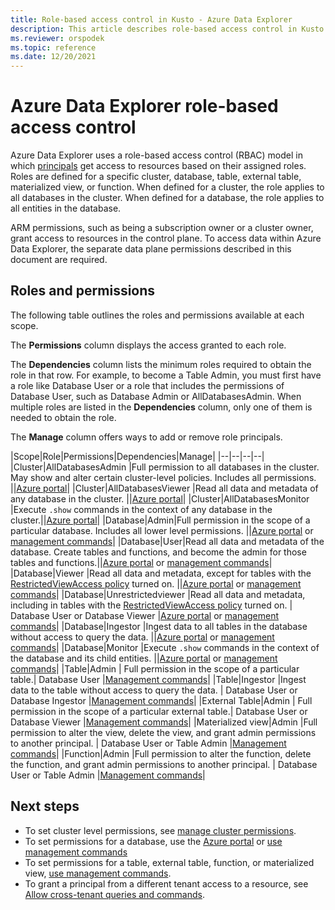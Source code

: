 ```yaml
---
title: Role-based access control in Kusto - Azure Data Explorer
description: This article describes role-based access control in Kusto in Azure Data Explorer.
ms.reviewer: orspodek
ms.topic: reference
ms.date: 12/20/2021
---
```

# Azure Data Explorer role-based access control

Azure Data Explorer uses a role-based access control (RBAC) model in which [principals](principals-and-identity-providers.md) get access to resources based on their assigned roles. Roles are defined for a specific cluster, database, table, external table, materialized view, or function. When defined for a cluster, the role applies to all databases in the cluster. When defined for a database, the role applies to all entities in the database.

ARM permissions, such as being a subscription owner or a cluster owner, grant access to resources in the control plane. To access data within Azure Data Explorer, the separate data plane permissions described in this document are required.

## Roles and permissions

The following table outlines the roles and permissions available at each scope.

The **Permissions** column displays the access granted to each role.

The **Dependencies** column lists the minimum roles required to obtain the role in that row. For example, to become a Table Admin, you must first have a role like Database User or a role that includes the permissions of Database User, such as Database Admin or AllDatabasesAdmin. When multiple roles are listed in the **Dependencies** column, only one of them is needed to obtain the role.

The **Manage** column offers ways to add or remove role principals.

|Scope|Role|Permissions|Dependencies|Manage|
|--|--|--|--|
|Cluster|AllDatabasesAdmin |Full permission to all databases in the cluster. May show and alter certain cluster-level policies. Includes all permissions. ||[Azure portal](../../../manage-cluster-permissions.md)|
|Cluster|AllDatabasesViewer |Read all data and metadata of any database in the cluster. ||[Azure portal](../../../manage-cluster-permissions.md)|
|Cluster|AllDatabasesMonitor |Execute `.show` commands in the context of any database in the cluster.||[Azure portal](../../../manage-cluster-permissions.md)|
|Database|Admin|Full permission in the scope of a particular database. Includes all lower level permissions.  ||[Azure portal](../../../manage-database-permissions.md) or [management commands](../manage-database-security-roles.md)|
|Database|User|Read all data and metadata of the database. Create tables and functions, and become the admin for those tables and functions.||[Azure portal](../../../manage-database-permissions.md) or [management commands](../manage-database-security-roles.md)|
|Database|Viewer |Read all data and metadata, except for tables with the [RestrictedViewAccess policy](../show-table-restricted-view-access-policy-command.md) turned on. ||[Azure portal](../../../manage-database-permissions.md) or [management commands](../manage-database-security-roles.md)|
|Database|Unrestrictedviewer |Read all data and metadata, including in tables with the [RestrictedViewAccess policy](../show-table-restricted-view-access-policy-command.md) turned on. | Database User or Database Viewer |[Azure portal](../../../manage-database-permissions.md) or [management commands](../manage-database-security-roles.md)|
|Database|Ingestor |Ingest data to all tables in the database without access to query the data. ||[Azure portal](../../../manage-database-permissions.md) or [management commands](../manage-database-security-roles.md)|
|Database|Monitor |Execute `.show` commands in the context of the database and its child entities. ||[Azure portal](../../../manage-database-permissions.md) or [management commands](../manage-database-security-roles.md)|
|Table|Admin | Full permission in the scope of a particular table.| Database User |[Management commands](../manage-table-security-roles.md)|
|Table|Ingestor |Ingest data to the table without access to query the data. | Database User or Database Ingestor |[Management commands](../manage-table-security-roles.md)|
|External Table|Admin | Full permission in the scope of a particular external table.| Database User or Database Viewer |[Management commands](../manage-external-table-security-roles.md)|
|Materialized view|Admin |Full permission to alter the view, delete the view, and grant admin permissions to another principal. | Database User or Table Admin |[Management commands](../manage-materialized-view-security-roles.md)|
|Function|Admin |Full permission to alter the function, delete the function, and grant admin permissions to another principal. | Database User or Table Admin |[Management commands](../manage-function-security-roles.md)|

## Next steps

* To set cluster level permissions, see [manage cluster permissions](../../../manage-cluster-permissions.md).
* To set permissions for a database, use the [Azure portal](../../../manage-database-permissions.md) or [use management commands](../security-roles.md)
* To set permissions for a table, external table, function, or materialized view, [use management commands](../security-roles.md).
* To grant a principal from a different tenant access to a resource, see [Allow cross-tenant queries and commands](../../../cross-tenant-query-and-commands.md).
